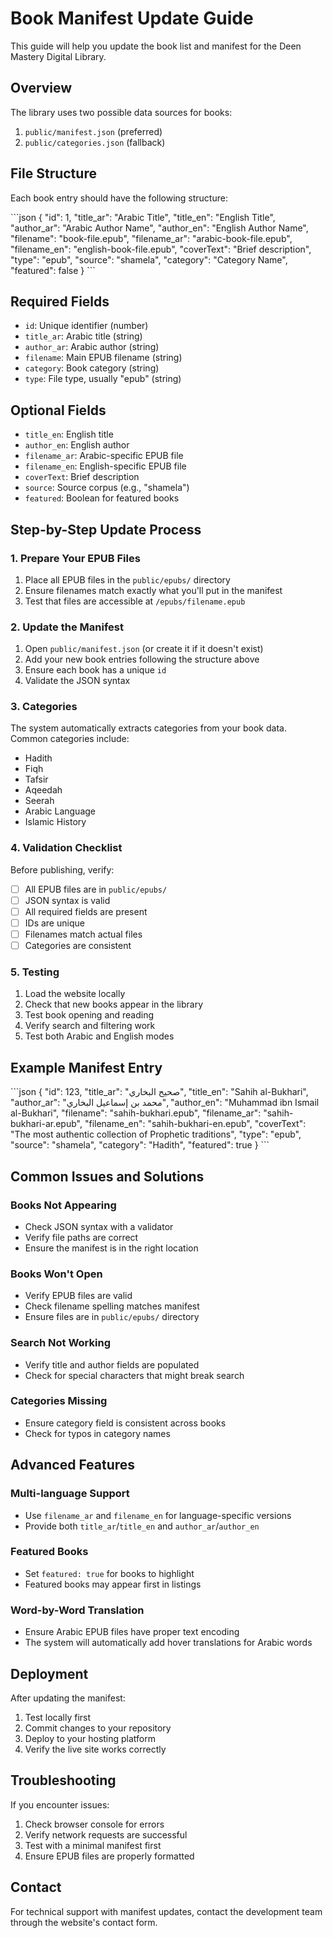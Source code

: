 # Book Manifest Update Guide

This guide will help you update the book list and manifest for the Deen Mastery Digital Library.

## Overview

The library uses two possible data sources for books:
1. `public/manifest.json` (preferred)
2. `public/categories.json` (fallback)

## File Structure

Each book entry should have the following structure:

\`\`\`json
{
  "id": 1,
  "title_ar": "Arabic Title",
  "title_en": "English Title",
  "author_ar": "Arabic Author Name",
  "author_en": "English Author Name", 
  "filename": "book-file.epub",
  "filename_ar": "arabic-book-file.epub",
  "filename_en": "english-book-file.epub",
  "coverText": "Brief description",
  "type": "epub",
  "source": "shamela",
  "category": "Category Name",
  "featured": false
}
\`\`\`

## Required Fields

- `id`: Unique identifier (number)
- `title_ar`: Arabic title (string)
- `author_ar`: Arabic author (string)
- `filename`: Main EPUB filename (string)
- `category`: Book category (string)
- `type`: File type, usually "epub" (string)

## Optional Fields

- `title_en`: English title
- `author_en`: English author
- `filename_ar`: Arabic-specific EPUB file
- `filename_en`: English-specific EPUB file
- `coverText`: Brief description
- `source`: Source corpus (e.g., "shamela")
- `featured`: Boolean for featured books

## Step-by-Step Update Process

### 1. Prepare Your EPUB Files

1. Place all EPUB files in the `public/epubs/` directory
2. Ensure filenames match exactly what you'll put in the manifest
3. Test that files are accessible at `/epubs/filename.epub`

### 2. Update the Manifest

1. Open `public/manifest.json` (or create it if it doesn't exist)
2. Add your new book entries following the structure above
3. Ensure each book has a unique `id`
4. Validate the JSON syntax

### 3. Categories

The system automatically extracts categories from your book data. Common categories include:
- Hadith
- Fiqh
- Tafsir
- Aqeedah
- Seerah
- Arabic Language
- Islamic History

### 4. Validation Checklist

Before publishing, verify:

- [ ] All EPUB files are in `public/epubs/`
- [ ] JSON syntax is valid
- [ ] All required fields are present
- [ ] IDs are unique
- [ ] Filenames match actual files
- [ ] Categories are consistent

### 5. Testing

1. Load the website locally
2. Check that new books appear in the library
3. Test book opening and reading
4. Verify search and filtering work
5. Test both Arabic and English modes

## Example Manifest Entry

\`\`\`json
{
  "id": 123,
  "title_ar": "صحيح البخاري",
  "title_en": "Sahih al-Bukhari",
  "author_ar": "محمد بن إسماعيل البخاري",
  "author_en": "Muhammad ibn Ismail al-Bukhari",
  "filename": "sahih-bukhari.epub",
  "filename_ar": "sahih-bukhari-ar.epub", 
  "filename_en": "sahih-bukhari-en.epub",
  "coverText": "The most authentic collection of Prophetic traditions",
  "type": "epub",
  "source": "shamela",
  "category": "Hadith",
  "featured": true
}
\`\`\`

## Common Issues and Solutions

### Books Not Appearing
- Check JSON syntax with a validator
- Verify file paths are correct
- Ensure the manifest is in the right location

### Books Won't Open
- Verify EPUB files are valid
- Check filename spelling matches manifest
- Ensure files are in `public/epubs/` directory

### Search Not Working
- Verify title and author fields are populated
- Check for special characters that might break search

### Categories Missing
- Ensure category field is consistent across books
- Check for typos in category names

## Advanced Features

### Multi-language Support
- Use `filename_ar` and `filename_en` for language-specific versions
- Provide both `title_ar`/`title_en` and `author_ar`/`author_en`

### Featured Books
- Set `featured: true` for books to highlight
- Featured books may appear first in listings

### Word-by-Word Translation
- Ensure Arabic EPUB files have proper text encoding
- The system will automatically add hover translations for Arabic words

## Deployment

After updating the manifest:

1. Test locally first
2. Commit changes to your repository
3. Deploy to your hosting platform
4. Verify the live site works correctly

## Troubleshooting

If you encounter issues:

1. Check browser console for errors
2. Verify network requests are successful
3. Test with a minimal manifest first
4. Ensure EPUB files are properly formatted

## Contact

For technical support with manifest updates, contact the development team through the website's contact form.
